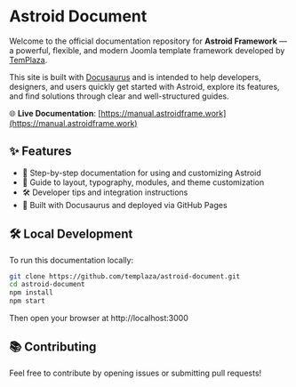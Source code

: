 # Astroid Document

Welcome to the official documentation repository for **Astroid Framework** — a powerful, flexible, and modern Joomla template framework developed by [TemPlaza](https://www.templaza.com).

This site is built with [Docusaurus](https://docusaurus.io/) and is intended to help developers, designers, and users quickly get started with Astroid, explore its features, and find solutions through clear and well-structured guides.

🌐 **Live Documentation**: [https://manual.astroidframe.work](https://manual.astroidframe.work)

## ✨ Features

- 📘 Step-by-step documentation for using and customizing Astroid
- 🧩 Guide to layout, typography, modules, and theme customization
- 🛠️ Developer tips and integration instructions
- 🚀 Built with Docusaurus and deployed via GitHub Pages

## 🛠️ Local Development

To run this documentation locally:

```bash
git clone https://github.com/templaza/astroid-document.git
cd astroid-document
npm install
npm start
```
Then open your browser at http://localhost:3000

## 📚 Contributing
Feel free to contribute by opening issues or submitting pull requests!
